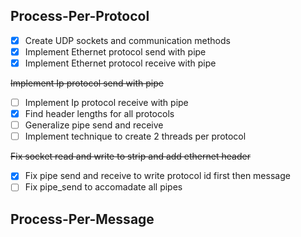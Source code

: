 Process-Per-Protocol
-----------------------
- [x] Create UDP sockets and communication methods
- [x] Implement Ethernet protocol send with pipe
- [x] Implement Ethernet protocol receive with pipe

~~Implement Ip protocol send with pipe~~
- [ ] Implement Ip protocol receive with pipe
- [x] Find header lengths for all protocols
- [ ] Generalize pipe send and receive
- [ ] Implement technique to create 2 threads per protocol

~~Fix socket read and write to strip and add ethernet header~~
- [x] Fix pipe send and receive to write protocol id first then message
- [ ] Fix pipe_send to accomadate all pipes

Process-Per-Message
--------------------------
